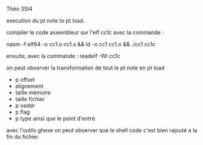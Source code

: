 Théo 3SI4

execution du pt note to pt load.

compiler le code assembleur sur l'elf cc1c avec la commande :

nasm -f elf64 -o cc1.o cc1.s && ld -o cc1 cc1.o && ./cc1 cc1c

ensuite, avec la commande : 
readelf -Wl cc1c

on peut observer la transformation de tout le pt note en pt load
- p offset
- alignement
- taille mémoire
- taille fichier
- p vaddr
- p flag
- p type
ainsi que le point d'entré


avec l'outils ghexe on peut observer que le shell code c'est bien rajouté a la fin du fichier.




